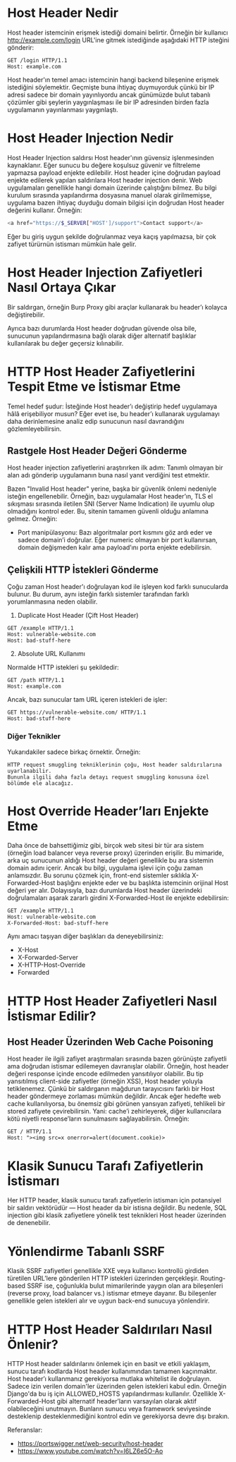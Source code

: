 # Host Header Nedir
Host header istemcinin erişmek istediği domaini belirtir. Örneğin bir kullanıcı http://example.com/login URL'ine gitmek istediğinde aşağıdaki HTTP isteğini gönderir:

```http
GET /login HTTP/1.1
Host: example.com
```

Host header'ın temel amacı istemcinin hangi backend bileşenine erişmek istediğini söylemektir. Geçmişte buna ihtiyaç duymuyorduk çünkü bir IP adresi sadece bir domain yayınlıyordu ancak günümüzde bulut tabanlı çözümler gibi şeylerin yaygınlaşması ile bir IP adresinden birden fazla uygulamanın yayınlanması yaygınlaştı.

# Host Header Injection Nedir
Host Header Injection saldırsı Host header'ının güvensiz işlenmesinden kaynaklanır. Eğer sunucu bu değere koşulsuz güvenir ve filtreleme yapmazsa payload enjekte edilebilir. Host header içine doğrudan payload enjekte edilerek yapılan saldırılara Host header injection denir. Web uygulamaları genellikle hangi domain üzerinde çalıştığını bilmez. Bu bilgi kurulum sırasında yapılandırma dosyasına manuel olarak girilmemişse, uygulama bazen ihtiyaç duyduğu domain bilgisi için doğrudan Host header değerini kullanır. Örneğin:

```php
<a href="https://$_SERVER['HOST']/support">Contact support</a>
```

Eğer bu giriş uygun şekilde doğrulanmaz veya kaçış yapılmazsa, bir çok zafiyet türürnün istismarı mümkün hale gelir.

# Host Header Injection Zafiyetleri Nasıl Ortaya Çıkar
Bir saldırgan, örneğin Burp Proxy gibi araçlar kullanarak bu header’ı kolayca değiştirebilir.

Ayrıca bazı durumlarda Host header doğrudan güvende olsa bile, sunucunun yapılandırmasına bağlı olarak diğer alternatif başlıklar kullanılarak bu değer geçersiz kılınabilir.

# HTTP Host Header Zafiyetlerini Tespit Etme ve İstismar Etme
Temel hedef şudur:
İsteğinde Host header’ı değiştirip hedef uygulamaya hâlâ erişebiliyor musun? Eğer evet ise, bu header’ı kullanarak uygulamayı daha derinlemesine analiz edip sunucunun nasıl davrandığını gözlemleyebilirsin.

## Rastgele Host Header Değeri Gönderme
Host header injection zafiyetlerini araştırırken ilk adım:
Tanımlı olmayan bir alan adı gönderip uygulamanın buna nasıl yanıt verdiğini test etmektir.

Bazen "Invalid Host header" yerine, başka bir güvenlik önlemi nedeniyle isteğin engellenebilir.
Örneğin, bazı uygulamalar Host header’ın, TLS el sıkışması sırasında iletilen SNI (Server Name Indication) ile uyumlu olup olmadığını kontrol eder. Bu, sitenin tamamen güvenli olduğu anlamına gelmez. Örneğin:

- Port manipülasyonu: Bazı algoritmalar port kısmını göz ardı eder ve sadece domain’i doğrular. Eğer numeric olmayan bir port kullanırsan, domain değişmeden kalır ama payload’ını porta enjekte edebilirsin.

## Çelişkili HTTP İstekleri Gönderme
Çoğu zaman Host header'ı doğrulayan kod ile işleyen kod farklı sunucularda bulunur. Bu durum, aynı isteğin farklı sistemler tarafından farklı yorumlanmasına neden olabilir.

1. Duplicate Host Header (Çift Host Header)
```http
GET /example HTTP/1.1  
Host: vulnerable-website.com  
Host: bad-stuff-here
```

2. Absolute URL Kullanımı

Normalde HTTP istekleri şu şekildedir:
```http
GET /path HTTP/1.1  
Host: example.com
```

Ancak, bazı sunucular tam URL içeren istekleri de işler:
```http
GET https://vulnerable-website.com/ HTTP/1.1  
Host: bad-stuff-here
```

### Diğer Teknikler

Yukarıdakiler sadece birkaç örnektir. Örneğin:

    HTTP request smuggling tekniklerinin çoğu, Host header saldırılarına uyarlanabilir.
    Bununla ilgili daha fazla detayı request smuggling konusuna özel bölümde ele alacağız.

# Host Override Header’ları Enjekte Etme
Daha önce de bahsettiğimiz gibi, birçok web sitesi bir tür ara sistem (örneğin load balancer veya reverse proxy) üzerinden erişilir.
Bu mimaride, arka uç sunucunun aldığı Host header değeri genellikle bu ara sistemin domain adını içerir. Ancak bu bilgi, uygulama işlevi için çoğu zaman anlamsızdır.
Bu sorunu çözmek için, front-end sistemler sıklıkla X-Forwarded-Host başlığını enjekte eder ve bu başlıkta istemcinin orijinal Host değeri yer alır. Dolayısıyla, bazı durumlarda Host header üzerindeki doğrulamaları aşarak zararlı girdini X-Forwarded-Host ile enjekte edebilirsin:

```http
GET /example HTTP/1.1
Host: vulnerable-website.com
X-Forwarded-Host: bad-stuff-here
```

Aynı amacı taşıyan diğer başlıkları da deneyebilirsiniz:
- X-Host
- X-Forwarded-Server
- X-HTTP-Host-Override
- Forwarded

# HTTP Host Header Zafiyetleri Nasıl İstismar Edilir?
## Host Header Üzerinden Web Cache Poisoning
Host header ile ilgili zafiyet araştırmaları sırasında bazen görünüşte zafiyetli ama doğrudan istismar edilemeyen davranışlar olabilir.
Örneğin, host header değeri response içinde encode edilmeden yansıtılıyor olabilir. Bu tip yansıtılmış client-side zafiyetler (örneğin XSS), Host header yoluyla tetiklenemez. Çünkü bir saldırganın mağdurun tarayıcısını farklı bir Host header göndermeye zorlaması mümkün değildir. Ancak eğer hedefte web cache kullanılıyorsa, bu önemsiz gibi görünen yansıyan zafiyeti, tehlikeli bir stored zafiyete çevirebilirsin.
Yani: cache’i zehirleyerek, diğer kullanıcılara kötü niyetli response’ların sunulmasını sağlayabilirsin. Örneğin:

```http
GET / HTTP/1.1
Host: "><img src=x onerror=alert(document.cookie)>
```

# Klasik Sunucu Tarafı Zafiyetlerin İstismarı
Her HTTP header, klasik sunucu tarafı zafiyetlerin istismarı için potansiyel bir saldırı vektörüdür — Host header da bir istisna değildir.
Bu nedenle, SQL injection gibi klasik zafiyetlere yönelik test teknikleri Host header üzerinden de denenebilir.

# Yönlendirme Tabanlı SSRF
Klasik SSRF zafiyetleri genellikle XXE veya kullanıcı kontrollü girdiden türetilen URL’lere gönderilen HTTP istekleri üzerinden gerçekleşir.
Routing-based SSRF ise, çoğunlukla bulut mimarilerinde yaygın olan ara bileşenleri (reverse proxy, load balancer vs.) istismar etmeye dayanır. Bu bileşenler genellikle gelen istekleri alır ve uygun back-end sunucuya yönlendirir.

# HTTP Host Header Saldırıları Nasıl Önlenir?

HTTP Host header saldırılarını önlemek için en basit ve etkili yaklaşım, sunucu tarafı kodlarda Host header kullanımından tamamen kaçınmaktır. Host header’ı kullanmanız gerekiyorsa mutlaka whitelist ile doğrulayın. Sadece izin verilen domain'ler üzerinden gelen istekleri kabul edin. Örneğin Django'da bu iş için ALLOWED_HOSTS yapılandırması kullanılır. Özellikle X-Forwarded-Host gibi alternatif header’ların varsayılan olarak aktif olabileceğini unutmayın. Bunların sunucu veya framework seviyesinde desteklenip desteklenmediğini kontrol edin ve gerekiyorsa devre dışı bırakın.

Referanslar:
- https://portswigger.net/web-security/host-header
- https://www.youtube.com/watch?v=I6LZ6e5O-Ao
